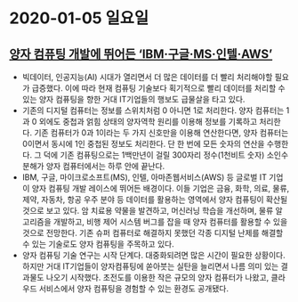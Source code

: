 # 2020-01-05 일요일

## [양자 컴퓨팅 개발에 뛰어든 ‘IBM·구글·MS·인텔·AWS’](http://www.bloter.net/archives/366230)
- 빅데이터, 인공지능(AI) 시대가 열리면서 더 많은 데이터를 더 빨리 처리해야할 필요가 급증했다. 이에 따라 현재 컴퓨팅 기술보다 획기적으로 빨리 데이터를 처리할 수 있는 양자 컴퓨팅을 향한 거대 IT기업들의 행보도 급물살을 타고 있다.
- 기존의 디지털 컴퓨터는 정보를 스위치처럼 0 아니면 1로 처리한다. 양자 컴퓨터는 1과 0 외에도 중첩과 얽힘 상태의 양자역학 원리를 이용해 정보를 기록하고 처리한다. 기존 컴퓨터가 0과 1이라는 두 가지 신호만을 이용해 연산한다면, 양자 컴퓨터는 0이면서 동시에 1인 중첩된 정보도 처리한다. 단 한 번에 모든 숫자의 연산을 수행한다. 그 덕에 기존 컴퓨팅으로는 1백만년이 걸릴 300자리 정수(1천비트 숫자) 소인수분해가 양자 컴퓨터에서는 하루 안에 끝난다.
- IBM, 구글, 마이크로소프트(MS), 인텔, 아마존웹서비스(AWS) 등 글로벌 IT 기업이 양자 컴퓨팅 개발 레이스에 뛰어든 배경이다. 이들 기업은 금융, 화학, 의료, 물류, 제약, 자동차, 항공 우주 분야 등 데이터를 활용하는 영역에서 양자 컴퓨팅이 확산될 것으로 보고 있다. 암 치료용 약물을 발견하고, 머신러닝 학습을 개선하며, 물류 알고리즘을 개발하고, 비행 제어 시스템 버그를 잡을 때 양자 컴퓨터를 활용할 수 있을 것으로 전망한다. 기존 슈퍼 컴퓨터로 해결하지 못했던 각종 디지털 난제를 해결할 수 있는 기술로도 양자 컴퓨팅을 주목하고 있다.
- 양자 컴퓨팅 기술 연구는 시작 단계다. 대중화되려면  많은 시간이 필요한 상황이다. 하지만  거대 IT기업들이 양자컴퓨팅에 쏟아붓는 실탄을 늘리면서 나름 의미 있는 결과물도 나오기 시작했다. 초전도를 이용한 작은 규모의 양자 컴퓨터가 나왔고, 클라우드 서비스에서 양자 컴퓨팅을 경험할 수 있는 환경도 공개됐다.
